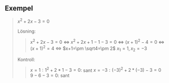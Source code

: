 ## Exempel

> $x^2+2x-3=0$  
> 
> Lösning:  
> > $x^{2}+2x-3=0$
> > $\Leftrightarrow$
> > $x^2+2x+1-1-3=0$
> > $\Leftrightarrow$
> > $(x+1)^{2}-4=0$
> > $\Leftrightarrow$
> > $(x+1)^2=4$
> > $\Leftrightarrow$
> > $x+1=\pm \sqrt4=\pm 2$
> > $x_1=1,x_2=-3$
> 
> Kontroll:
> > $x=1:1^{2}+2*1 - 3 = 0:$ sant
> > $x=-3:(-3)^{2}+2*(-3) - 3 = 0$
> > 								$9-6-3=0:$ sant

